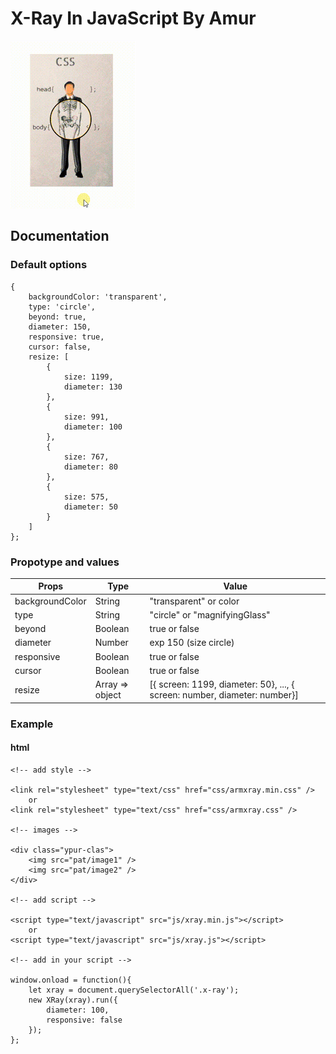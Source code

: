 # X-Ray In JavaScript By Amur

<img src="gif/x-ray.gif" />

## Documentation

### Default options

	{
		backgroundColor: 'transparent',
		type: 'circle',
		beyond: true,
		diameter: 150,
		responsive: true,
		cursor: false,
		resize: [
			{
				size: 1199,
				diameter: 130
			},
			{
				size: 991,
				diameter: 100
			},
			{
				size: 767,
				diameter: 80
			},
			{
				size: 575,
				diameter: 50
			}
		]
	};

### Propotype and values

| Props            | Type             | Value                                                                     |
| ---------------- | ---------------- | ------------------------------------------------------------------------- |
| backgroundColor  | String           | "transparent" or color                                                    |
| type             | String           | "circle"  or "magnifyingGlass"                                            |
| beyond           | Boolean          | true  or false                                                            |
| diameter         | Number           | exp 150 (size circle)                                                     |
| responsive       | Boolean          | true  or false                                                            |
| cursor           | Boolean          | true  or false                                                            |
| resize           | Array => object  | [{ screen: 1199, diameter: 50}, ..., { screen: number, diameter: number}] |

### Example

#### html

	<!-- add style -->

	<link rel="stylesheet" type="text/css" href="css/armxray.min.css" />
		or
	<link rel="stylesheet" type="text/css" href="css/armxray.css" />

	<!-- images -->

	<div class="ypur-clas">
        <img src="pat/image1" />
        <img src="pat/image2" />
    </div>

    <!-- add script -->

    <script type="text/javascript" src="js/xray.min.js"></script>
    	or
    <script type="text/javascript" src="js/xray.js"></script>

    <!-- add in your script -->

    window.onload = function(){
        let xray = document.querySelectorAll('.x-ray');
        new XRay(xray).run({
            diameter: 100,
            responsive: false
        });
    };
